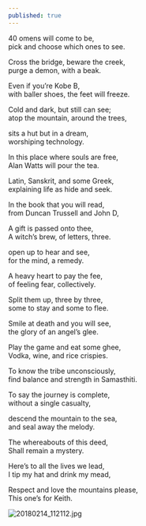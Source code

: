 ```yaml
---
published: true
---
```

 
40 omens will come to be,  
pick and choose which ones to see.  
  
Cross the bridge, beware the creek,  
purge a demon, with a beak.  
  
Even if you’re Kobe B,  
with baller shoes, the feet will freeze.  
  
Cold and dark, but still can see;  
atop the mountain, around the trees,  
  
sits a hut but in a dream,  
worshiping technology.  
  
  
In this place where souls are free,  
Alan Watts will pour the tea.  
  
Latin, Sanskrit, and some Greek,  
explaining life as hide and seek.  
  
In the book that you will read,  
from Duncan Trussell and John D,  
  
A gift is passed onto thee,  
A witch’s brew, of letters, three.  
  
open up to hear and see,  
for the mind, a remedy.  
  
  
A heavy heart to pay the fee,  
of feeling fear, collectively.  
  
Split them up, three by three,  
some to stay and some to flee.  
  
Smile at death and you will see,  
the glory of an angel’s glee.  
  
Play the game and eat some ghee,  
Vodka, wine, and rice crispies.  
  
To know the tribe unconsciously,  
find balance and strength in Samasthiti.  
  
  
To say the journey is complete,  
without a single casualty,  
  
descend the mountain to the sea,  
and seal away the melody.  
  
The whereabouts of this deed,  
Shall remain a mystery.  
  
Here’s to all the lives we lead,   
I tip my hat and drink my mead,  
  
Respect and love the mountains please,  
This one’s for Keith.  


![20180214_112112.jpg](https://github.com/shawnwanderson/shawnwanderson.github.io/raw/master/_posts/20180214_112112.jpg)
